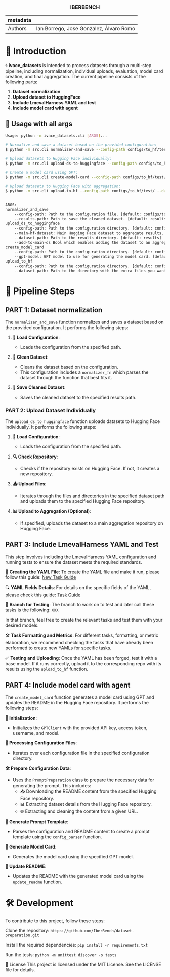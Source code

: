 <h3 align="center">
    <p><b> IBERBENCH </b></p>
</h3>

| metadata  |                                                                                                                             |
| --------- | --------------------------------------------------------------------------------------------------------------------------- |
| Authors   | Ian Borrego, Jose Gonzalez, Álvaro Romo                                                                                                  |

# 📖 Introduction

🌀 **ivace_datasets** is intended to process datasets through a multi-step pipeline, including normalization, individual uploads, evaluation, model card creation, and final aggregation. The current pipeline consists of the following parts:

1. **Dataset normalization**
2. **Upload dataset to HuggingFace**
3. **Include LmevalHarness YAML and test**
4. **Include model card with agent**

## 👻 Usage with all args

```bash
Usage: python -m ivace_datasets.cli [ARGS]...

# Normalize and save a dataset based on the provided configuration:
$ python -m src.cli normalizer-and-save --config-path configs/to_hf/test/vaxxstance2021.json --results-path results

# Upload datasets to Hugging Face individually:
$ python -m src.cli upload-ds-to-huggingface --config-path configs/to_hf/test/ --main-hf-dataset iberbench/dataset-draft --dataset-path results --add-to-main-ds True

# Create a model card using GPT:
$ python -m src.cli create-model-card --config-path configs/to_hf/test/ --gpt-model gpt-4o-mini

# Upload datasets to Hugging Face with aggregation:
$ python -m src.cli upload-to-hf --config-path configs/to_hf/test/ --dataset-path datasets/tass_2020/emotion_detection


ARGS:
normalizer_and_save
    --config-path: Path to the configuration file. [default: configs/to_hf/test/vaxxstance2021.json]
    --results-path: Path to save the cleaned dataset. [default: results]
upload_ds_to_huggingface
    --config-path: Path to the configuration directory. [default: configs/to_hf/test/]
    --main-hf-dataset: Main Hugging Face dataset to aggregate results. [default: iberbench/dataset_draft]
    --dataset-path: Path to the results directory. [default: results]
    --add-to-main-ds Bool which enables adding the dataset to an aggregation already in HF [default: True]
create_model_card
    --config-path: Path to the configuration directory. [default: configs/to_hf/test/]
    --gpt-model: GPT model to use for generating the model card. [default: gpt-4o-mini]
upload_to_hf
    --config-path: Path to the configuration directory. [default: configs/to_hf/test/]
    --dataset-path: Path to the directory with the extra files you want to upload. [default: datasets/tass_2020/emotion_detection]
```

# 🚀 Pipeline Steps

## PART 1: Dataset normalization
The `normalizer_and_save` function normalizes and saves a dataset based on the provided configuration. It performs the following steps:

1. **📂 Load Configuration**:
   - Loads the configuration from the specified path.

2. **🧹 Clean Dataset**:
   - Cleans the dataset based on the configuration.
   - This configuration includes a `normalizer_fn` which parses the dataset through the function that best fits it.

3. **💾 Save Cleaned Dataset**:
   - Saves the cleaned dataset to the specified results path.

### PART 2: Upload Dataset Individually

The `upload_ds_to_huggingface` function uploads datasets to Hugging Face individually. It performs the following steps:

1. **📂 Load Configuration**:
   - Loads the configuration from the specified path.

2. **🔍 Check Repository**:
   - Checks if the repository exists on Hugging Face. If not, it creates a new repository.

3. **📤 Upload Files**:
   - Iterates through the files and directories in the specified dataset path and uploads them to the specified Hugging Face repository.

4. **📊 Upload to Aggregation (Optional)**:
   - If specified, uploads the dataset to a main aggregation repository on Hugging Face.

## PART 3: Include LmevalHarness YAML and Test

This step involves including the LmevalHarness YAML configuration and running tests to ensure the dataset meets the required standards.

📄 **Creating the YAML File**:
To create the YAML file and make it run, please follow this guide: [New Task Guide](https://github.com/EleutherAI/lm-evaluation-harness/blob/main/docs/new_task_guide.md)

🔍 **YAML Fields Details**:
For details on the specific fields of the YAML, please check this guide: [Task Guide](https://github.com/EleutherAI/lm-evaluation-harness/blob/main/docs/task_guide.md)

🌿 **Branch for Testing**:
The branch to work on to test and later call these tasks is the following: `XXX`

In that branch, feel free to create the relevant tasks and test them with your desired models.

🛠️ **Task Formatting and Metrics**:
For different tasks, formatting, or metric elaboration, we recommend checking the tasks that have already been performed to create new YAMLs for specific tasks.

✅ **Testing and Uploading**:
Once the YAML has been forged, test it with a base model. If it runs correctly, upload it to the corresponding repo with its results using the `upload_to_hf` function.

## PART 4: Include model card with agent

The `create_model_card` function generates a model card using GPT and updates the README in the Hugging Face repository. It performs the following steps:

**🔄 Initialization**:
   - Initializes the `GPTClient` with the provided API key, access token, username, and model.

**📂 Processing Configuration Files**:
   - Iterates over each configuration file in the specified configuration directory.

**🛠️ Prepare Configuration Data**:
   - Uses the `PromptPreparation` class to prepare the necessary data for generating the prompt. This includes:
     - 📥 Downloading the README content from the specified Hugging Face repository.
     - 📊 Extracting dataset details from the Hugging Face repository.
     - 🌐 Extracting and cleaning the content from a given URL.

**📝 Generate Prompt Template**:
   - Parses the configuration and README content to create a prompt template using the `config_parser` function.

**🧠 Generate Model Card**:
   - Generates the model card using the specified GPT model.

**📄 Update README**:
   - Updates the README with the generated model card using the `update_readme` function.

# 🛠️ Development
To contribute to this project, follow these steps:

Clone the repository:
```https://github.com/IberBench/dataset-preparation.git```

Install the required dependencies:
```pip install -r requirements.txt```

Run the tests:
```python -m unittest discover -s tests```

📄 License
This project is licensed under the MIT License. See the LICENSE file for details.
